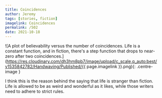 ```yaml
---
title: Coincidences
author: Jeremy
tags: [stories, fiction]
imagelink: Coincidences
permalink: /502
date: 2021-10-18
---
```


![A plot of believability versus the number of coincidences. Life is a constant function, and in fiction, there's a step function that drops to near-zero after two coincidences.](https://res.cloudinary.com/dh3hm8pb7/image/upload/c_scale,q_auto:best/v1535842782/Handwaving/Published/{{ page.imagelink }}.png){: .centre-image }

I think this is the reason behind the saying that life is stranger than fiction. Life is allowed to be as weird and wonderful as it likes, while those writers need to adhere to strict rules.
